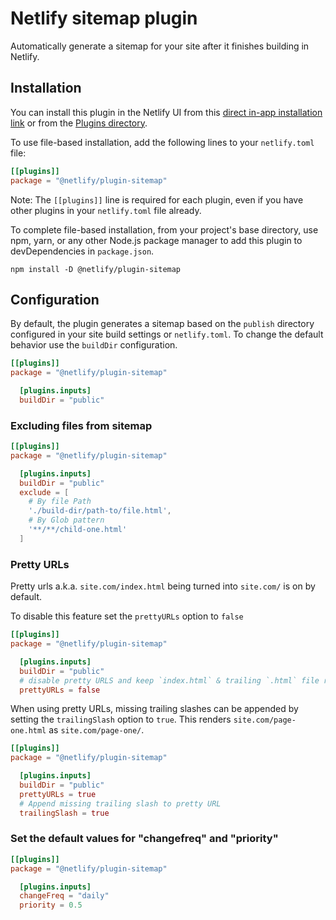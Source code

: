 # Netlify sitemap plugin

Automatically generate a sitemap for your site after it finishes building in Netlify.

## Installation

You can install this plugin in the Netlify UI from this [direct in-app installation link](https://app.netlify.com/plugins/@netlify/plugin-sitemap/install) or from the [Plugins directory](https://app.netlify.com/plugins).

To use file-based installation, add the following lines to your `netlify.toml` file:

```toml
[[plugins]]
package = "@netlify/plugin-sitemap"
```

Note: The `[[plugins]]` line is required for each plugin, even if you have other plugins in your `netlify.toml` file already.

To complete file-based installation, from your project's base directory, use npm, yarn, or any other Node.js package manager to add this plugin to devDependencies in `package.json`.

```
npm install -D @netlify/plugin-sitemap
```

## Configuration

By default, the plugin generates a sitemap based on the `publish` directory configured in your site build settings or `netlify.toml`.
To change the default behavior use the `buildDir` configuration.

```toml
[[plugins]]
package = "@netlify/plugin-sitemap"

  [plugins.inputs]
  buildDir = "public"
```

### Excluding files from sitemap

```toml
[[plugins]]
package = "@netlify/plugin-sitemap"

  [plugins.inputs]
  buildDir = "public"
  exclude = [
    # By file Path
    './build-dir/path-to/file.html',
    # By Glob pattern
    '**/**/child-one.html'
  ]
```

### Pretty URLs

Pretty urls a.k.a. `site.com/index.html` being turned into  `site.com/` is on by default.

To disable this feature set the `prettyURLs` option to `false`

```toml
[[plugins]]
package = "@netlify/plugin-sitemap"

  [plugins.inputs]
  buildDir = "public"
  # disable pretty URLS and keep `index.html` & trailing `.html` file references in paths
  prettyURLs = false
```

When using pretty URLs, missing trailing slashes can be appended by setting the `trailingSlash` option to `true`. This renders `site.com/page-one.html` as `site.com/page-one/`.

```toml
[[plugins]]
package = "@netlify/plugin-sitemap"

  [plugins.inputs]
  buildDir = "public"
  prettyURLs = true
  # Append missing trailing slash to pretty URL
  trailingSlash = true
```

### Set the default values for "changefreq" and "priority"

```toml
[[plugins]]
package = "@netlify/plugin-sitemap"

  [plugins.inputs]
  changeFreq = "daily"
  priority = 0.5
```

